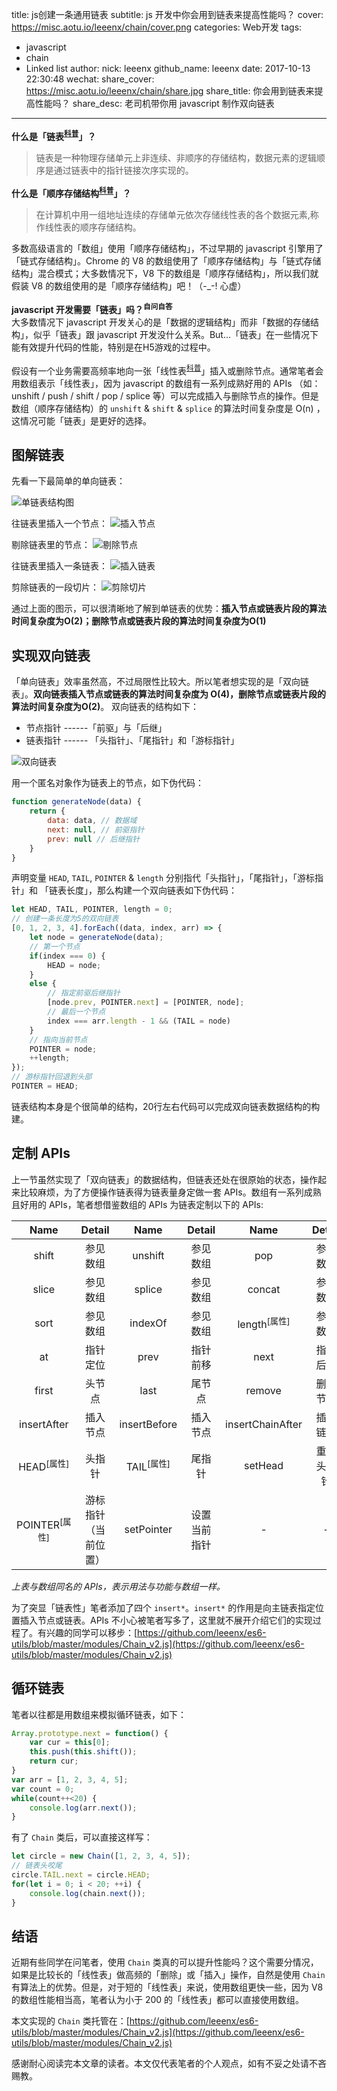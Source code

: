 title: js创建一条通用链表
subtitle: js 开发中你会用到链表来提高性能吗？
cover: https://misc.aotu.io/leeenx/chain/cover.png
categories: Web开发
tags:
  - javascript
  - chain
  - Linked list
author:
  nick: leeenx
  github_name: leeenx
date: 2017-10-13 22:30:48
wechat:
    share_cover: https://misc.aotu.io/leeenx/chain/share.jpg
    share_title: 你会用到链表来提高性能吗？
    share_desc: 老司机带你用 javascript 制作双向链表
---

<!-- more -->
**什么是「链表<sup>[科普](https://baike.baidu.com/item/%E9%93%BE%E8%A1%A8/9794473?fr=aladdin)</sup>」？**
> 链表是一种物理存储单元上非连续、非顺序的存储结构，数据元素的逻辑顺序是通过链表中的指针链接次序实现的。

**什么是「顺序存储结构<sup>[科普](https://baike.baidu.com/item/%E9%A1%BA%E5%BA%8F%E5%AD%98%E5%82%A8%E7%BB%93%E6%9E%84/1347176?fr=aladdin)</sup>」？**

> 在计算机中用一组地址连续的存储单元依次存储线性表的各个数据元素,称作线性表的顺序存储结构。

多数高级语言的「数组」使用「顺序存储结构」，不过早期的 javascript 引擎用了「链式存储结构」。Chrome 的 V8 的数组使用了「顺序存储结构」与「链式存储结构」混合模式；大多数情况下，V8 下的数组是「顺序存储结构」，所以我们就假装 V8 的数组使用的是「顺序存储结构」吧！（-_-! 心虚）

**javascript 开发需要「链表」吗？<sup>自问自答</sup>**  
大多数情况下 javascript 开发关心的是「数据的逻辑结构」而非「数据的存储结构」，似乎「链表」跟 javascript 开发没什么关系。But...「链表」在一些情况下能有效提升代码的性能，特别是在H5游戏的过程中。

假设有一个业务需要高频率地向一张「线性表<sup>[科普](https://baike.baidu.com/item/%E7%BA%BF%E6%80%A7%E8%A1%A8/3228081?fr=aladdin)</sup>」插入或删除节点。通常笔者会用数组表示「线性表」，因为 javascript 的数组有一系列成熟好用的 APIs （如：unshift / push / shift / pop / splice 等）可以完成插入与删除节点的操作。但是数组（顺序存储结构）的 `unshift` & `shift` & `splice` 的算法时间复杂度是 O(n) ，这情况可能「链表」是更好的选择。


##  图解链表

先看一下最简单的单向链表：

![单链表结构图](https://misc.aotu.io/leeenx/chain/20171014-single-link.png)

往链表里插入一个节点：
![插入节点](https://misc.aotu.io/leeenx/chain/20171014-single-link-insert.gif)

剔除链表里的节点：
![剔除节点](https://misc.aotu.io/leeenx/chain/20171014-remove-node.gif)

往链表里插入一条链表：
![插入链表](https://misc.aotu.io/leeenx/chain/20171014-insert-chain.gif)

剪除链表的一段切片：
![剪除切片](https://misc.aotu.io/leeenx/chain/20171014-remove-chain.gif)

通过上面的图示，可以很清晰地了解到单链表的优势：**插入节点或链表片段的算法时间复杂度为O(2)；删除节点或链表片段的算法时间复杂度为O(1)**

## 实现双向链表

「单向链表」效率虽然高，不过局限性比较大。所以笔者想实现的是「双向链表」。**双向链表插入节点或链表的算法时间复杂度为 O(4)，删除节点或链表片段的算法时间复杂度为O(2)**。
双向链表的结构如下：
* 节点指针 ------「前驱」与「后继」
* 链表指针 ------ 「头指针」、「尾指针」和「游标指针」

![双向链表](https://misc.aotu.io/leeenx/chain/20171014-double-chain.png)

用一个匿名对象作为链表上的节点，如下伪代码：
```javascript
function generateNode(data) {
	return {
		data: data, // 数据域
		next: null, // 前驱指针
		prev: null // 后继指针
	} 
}
```

声明变量 `HEAD`, `TAIL`, `POINTER` & `length` 分别指代「头指针」，「尾指针」，「游标指针」和 「链表长度」，那么构建一个双向链表如下伪代码：

```javascript
let HEAD, TAIL, POINTER, length = 0; 
// 创建一条长度为5的双向链表
[0, 1, 2, 3, 4].forEach((data, index, arr) => {
	let node = generateNode(data); 
	// 第一个节点
	if(index === 0) {
		HEAD = node; 
	} 
	else {
		// 指定前驱后继指针
		[node.prev, POINTER.next] = [POINTER, node]; 
		// 最后一个节点
		index === arr.length - 1 && (TAIL = node)
	}
	// 指向当前节点
	POINTER = node; 
	++length; 
}); 
// 游标指针回退到头部
POINTER = HEAD; 
```

链表结构本身是个很简单的结构，20行左右代码可以完成双向链表数据结构的构建。

## 定制 APIs

上一节虽然实现了「双向链表」的数据结构，但链表还处在很原始的状态，操作起来比较麻烦，为了方便操作链表得为链表量身定做一套 APIs。数组有一系列成熟且好用的  APIs，笔者想借鉴数组的 APIs 为链表定制以下的 APIs: 

| Name | Detail | Name | Detail | Name | Detail | Name | Detail |
| :----: | :----: | :----: | :----: | :----: | :----: | :----: | :----: |
| shift | 参见数组 | unshift | 参见数组 | pop | 参见数组 | push | 参见数组 |
| slice | 参见数组 | splice | 参见数组 | concat | 参见数组 | reverse | 参见数组 |
| sort | 参见数组 | indexOf | 参见数组 | length<sup>[属性]</sup> | 参见数组 | - | - |
| at | 指针定位 | prev | 指针前移 | next | 指针后退 | curr | 当前指针 |
| first | 头节点 | last | 尾节点 | remove | 删除节点 | clone | 克隆链表 |
| insertAfter | 插入节点 | insertBefore | 插入节点 | insertChainAfter | 插入链表 | insertChainBefore | 插入链表 |
| HEAD<sup>[属性]</sup> | 头指针 | TAIL<sup>[属性]</sup> | 尾指针 | setHead | 重置头指针 | setTail | 重置尾指针 |
| POINTER<sup>[属性]</sup> | 游标指针（当前位置） | setPointer | 设置当前指针 | - | - | - | - |


_上表与数组同名的 APIs，表示用法与功能与数组一样。_

 为了突显「链表性」笔者添加了四个 `insert*`。`insert*` 的作用是向主链表指定位置插入节点或链表。APIs 不小心被笔者写多了，这里就不展开介绍它们的实现过程了。有兴趣的同学可以移步：[https://github.com/leeenx/es6-utils/blob/master/modules/Chain_v2.js](https://github.com/leeenx/es6-utils/blob/master/modules/Chain_v2.js)

## 循环链表

笔者以往都是用数组来模拟循环链表，如下：
```javascript
Array.prototype.next = function() { 
	var cur = this[0]; 
	this.push(this.shift()); 
	return cur;
}
var arr = [1, 2, 3, 4, 5]; 
var count = 0; 
while(count++<20) {
	console.log(arr.next());
}
```
有了 `Chain` 类后，可以直接这样写：

```javascript
let circle = new Chain([1, 2, 3, 4, 5]); 
// 链表头咬尾
circle.TAIL.next = circle.HEAD; 
for(let i = 0; i < 20; ++i) {
	console.log(chain.next()); 
}
```

## 结语

近期有些同学在问笔者，使用 `Chain` 类真的可以提升性能吗？这个需要分情况，如果是比较长的「线性表」做高频的「删除」或「插入」操作，自然是使用 `Chain` 有算法上的优势。但是，对于短的「线性表」来说，使用数组更快一些，因为 V8 的数组性能相当高，笔者认为小于 200 的「线性表」都可以直接使用数组。

本文实现的 `Chain` 类托管在：[https://github.com/leeenx/es6-utils/blob/master/modules/Chain_v2.js](https://github.com/leeenx/es6-utils/blob/master/modules/Chain_v2.js)

感谢耐心阅读完本文章的读者。本文仅代表笔者的个人观点，如有不妥之处请不吝赐教。

<style>
	.post-content sup a {
		vertical-align: unset; 
	}
</style>

